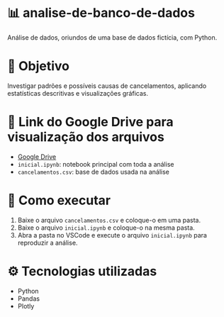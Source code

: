 # 📊 analise-de-banco-de-dados
Análise de dados, oriundos de uma base de dados fictícia, com Python.

# 🧠 Objetivo
Investigar padrões e possíveis causas de cancelamentos, aplicando estatísticas descritivas e visualizações gráficas.

# 📁 Link do Google Drive para visualização dos arquivos
- [Google Drive](https://drive.google.com/drive/folders/13RRmVyIRKfF1hefi94eoS3900vqGJf_e?usp=sharing)
- `inicial.ipynb`: notebook principal com toda a análise
- `cancelamentos.csv`: base de dados usada na análise

# 🚀 Como executar
1. Baixe o arquivo `cancelamentos.csv` e coloque-o em uma pasta.  
2. Baixe o arquivo `inicial.ipynb` e coloque-o na mesma pasta.   
3. Abra a pasta no VSCode e execute o arquivo `inicial.ipynb` para reproduzir a análise.

# ⚙️ Tecnologias utilizadas
- Python
- Pandas
- Plotly
